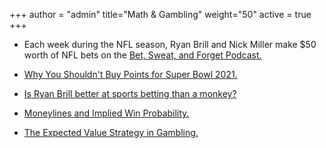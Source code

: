 +++
author = "admin"
title="Math & Gambling"
weight="50"
active = true
+++

* Each week during the NFL season, Ryan Brill and Nick Miller make $50 worth of NFL bets on the [Bet, Sweat, and Forget Podcast.](/bsf/)

* [Why You Shouldn't Buy Points for Super Bowl 2021.](/dont_buy_points/)

* [Is Ryan Brill better at sports betting than a monkey?](/ryan_vs_monkey/)

* [Moneylines and Implied Win Probability.](/pdf/Moneylines.pdf)

* [The Expected Value Strategy in Gambling.](/pdf/Betting.pdf)  


<!---
[![betting](/img/pdf.gif)](/pdf/Betting.pdf)
 [![moneylines](/img/pdf.gif)](/pdf/Moneylines.pdf)
--->
